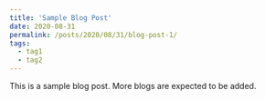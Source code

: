```yaml
---
title: 'Sample Blog Post'
date: 2020-08-31
permalink: /posts/2020/08/31/blog-post-1/
tags:
  - tag1
  - tag2
---
```


This is a sample blog post. More blogs are expected to be added. 

